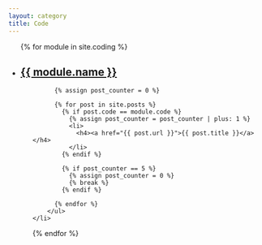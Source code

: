 ```yaml
---
layout: category
title: Code
---
```


<ul>
  {% for module in site.coding %}
    <li>
      <h2><a href="{{ module.url }}">{{ module.name }}</a></h2>
        <ul>

          {% assign post_counter = 0 %}

          {% for post in site.posts %}
            {% if post.code == module.code %}
              {% assign post_counter = post_counter | plus: 1 %}
              <li>
                <h4><a href="{{ post.url }}">{{ post.title }}</a></h4>
              </li>
            {% endif %}

            {% if post_counter == 5 %}
              {% assign post_counter = 0 %}
              {% break %}
            {% endif %}

          {% endfor %}
        </ul>
    </li>
  {% endfor %}
</ul>